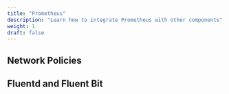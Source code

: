 ```yaml
---
title: "Prometheus"
description: "Learn how to integrate Prometheus with other components"
weight: 1
draft: false
---
```


## Network Policies
## Fluentd and Fluent Bit
